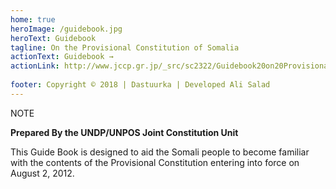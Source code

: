 ```yaml
---
home: true
heroImage: /guidebook.jpg
heroText: Guidebook
tagline: On the Provisional Constitution of Somalia
actionText: Guidebook →
actionLink: http://www.jccp.gr.jp/_src/sc2322/Guidebook20on20Provisional20Constitution20of20Somalia.pdf
 
footer: Copyright © 2018 | Dastuurka | Developed Ali Salad
---
```


<div class="tip custom-block"> <p class="custom-block-title">NOTE</p>

**Prepared By the UNDP/UNPOS Joint Constitution Unit**

<p>This Guide Book is designed to aid the Somali people to become familiar
with the contents of the Provisional Constitution entering into force on
August 2, 2012.</p></div>
